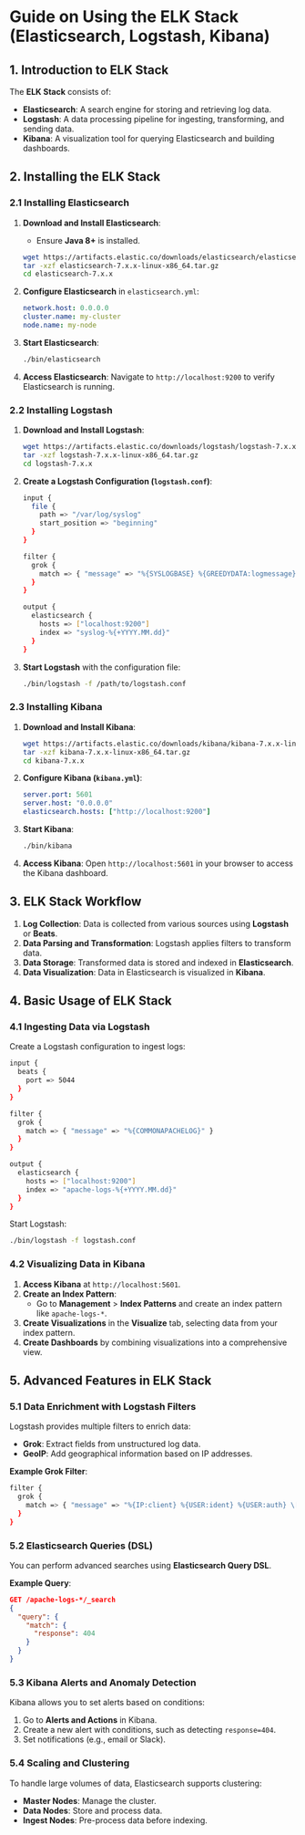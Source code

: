 
# Guide on Using the ELK Stack (Elasticsearch, Logstash, Kibana)

## 1. Introduction to ELK Stack
The **ELK Stack** consists of:
- **Elasticsearch**: A search engine for storing and retrieving log data.
- **Logstash**: A data processing pipeline for ingesting, transforming, and sending data.
- **Kibana**: A visualization tool for querying Elasticsearch and building dashboards.

## 2. Installing the ELK Stack

### 2.1 Installing Elasticsearch
1. **Download and Install Elasticsearch**:
   - Ensure **Java 8+** is installed.
   ```bash
   wget https://artifacts.elastic.co/downloads/elasticsearch/elasticsearch-7.x.x-linux-x86_64.tar.gz
   tar -xzf elasticsearch-7.x.x-linux-x86_64.tar.gz
   cd elasticsearch-7.x.x
   ```

2. **Configure Elasticsearch** in `elasticsearch.yml`:
   ```yaml
   network.host: 0.0.0.0
   cluster.name: my-cluster
   node.name: my-node
   ```

3. **Start Elasticsearch**:
   ```bash
   ./bin/elasticsearch
   ```

4. **Access Elasticsearch**:
   Navigate to `http://localhost:9200` to verify Elasticsearch is running.

### 2.2 Installing Logstash
1. **Download and Install Logstash**:
   ```bash
   wget https://artifacts.elastic.co/downloads/logstash/logstash-7.x.x-linux-x86_64.tar.gz
   tar -xzf logstash-7.x.x-linux-x86_64.tar.gz
   cd logstash-7.x.x
   ```

2. **Create a Logstash Configuration (`logstash.conf`)**:
   ```bash
   input {
     file {
       path => "/var/log/syslog"
       start_position => "beginning"
     }
   }
   
   filter {
     grok {
       match => { "message" => "%{SYSLOGBASE} %{GREEDYDATA:logmessage}" }
     }
   }
   
   output {
     elasticsearch {
       hosts => ["localhost:9200"]
       index => "syslog-%{+YYYY.MM.dd}"
     }
   }
   ```

3. **Start Logstash** with the configuration file:
   ```bash
   ./bin/logstash -f /path/to/logstash.conf
   ```

### 2.3 Installing Kibana
1. **Download and Install Kibana**:
   ```bash
   wget https://artifacts.elastic.co/downloads/kibana/kibana-7.x.x-linux-x86_64.tar.gz
   tar -xzf kibana-7.x.x-linux-x86_64.tar.gz
   cd kibana-7.x.x
   ```

2. **Configure Kibana (`kibana.yml`)**:
   ```yaml
   server.port: 5601
   server.host: "0.0.0.0"
   elasticsearch.hosts: ["http://localhost:9200"]
   ```

3. **Start Kibana**:
   ```bash
   ./bin/kibana
   ```

4. **Access Kibana**:
   Open `http://localhost:5601` in your browser to access the Kibana dashboard.

## 3. ELK Stack Workflow

1. **Log Collection**: Data is collected from various sources using **Logstash** or **Beats**.
2. **Data Parsing and Transformation**: Logstash applies filters to transform data.
3. **Data Storage**: Transformed data is stored and indexed in **Elasticsearch**.
4. **Data Visualization**: Data in Elasticsearch is visualized in **Kibana**.

## 4. Basic Usage of ELK Stack

### 4.1 Ingesting Data via Logstash
Create a Logstash configuration to ingest logs:
```bash
input {
  beats {
    port => 5044
  }
}

filter {
  grok {
    match => { "message" => "%{COMMONAPACHELOG}" }
  }
}

output {
  elasticsearch {
    hosts => ["localhost:9200"]
    index => "apache-logs-%{+YYYY.MM.dd}"
  }
}
```

Start Logstash:
```bash
./bin/logstash -f logstash.conf
```

### 4.2 Visualizing Data in Kibana
1. **Access Kibana** at `http://localhost:5601`.
2. **Create an Index Pattern**:
   - Go to **Management** > **Index Patterns** and create an index pattern like `apache-logs-*`.
3. **Create Visualizations** in the **Visualize** tab, selecting data from your index pattern.
4. **Create Dashboards** by combining visualizations into a comprehensive view.

## 5. Advanced Features in ELK Stack

### 5.1 Data Enrichment with Logstash Filters
Logstash provides multiple filters to enrich data:
- **Grok**: Extract fields from unstructured log data.
- **GeoIP**: Add geographical information based on IP addresses.

**Example Grok Filter**:
```bash
filter {
  grok {
    match => { "message" => "%{IP:client} %{USER:ident} %{USER:auth} \[%{HTTPDATE:timestamp}\] "%{WORD:method} %{DATA:request} HTTP/%{NUMBER:httpversion}" %{NUMBER:response} %{NUMBER:bytes}" }
  }
}
```

### 5.2 Elasticsearch Queries (DSL)
You can perform advanced searches using **Elasticsearch Query DSL**.

**Example Query**:
```json
GET /apache-logs-*/_search
{
  "query": {
    "match": {
      "response": 404
    }
  }
}
```

### 5.3 Kibana Alerts and Anomaly Detection
Kibana allows you to set alerts based on conditions:
1. Go to **Alerts and Actions** in Kibana.
2. Create a new alert with conditions, such as detecting `response=404`.
3. Set notifications (e.g., email or Slack).

### 5.4 Scaling and Clustering
To handle large volumes of data, Elasticsearch supports clustering:
- **Master Nodes**: Manage the cluster.
- **Data Nodes**: Store and process data.
- **Ingest Nodes**: Pre-process data before indexing.

